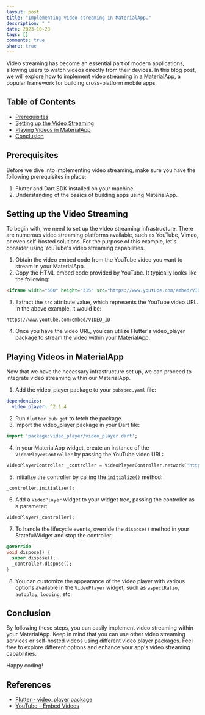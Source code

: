 ```yaml
---
layout: post
title: "Implementing video streaming in MaterialApp."
description: " "
date: 2023-10-23
tags: []
comments: true
share: true
---
```


Video streaming has become an essential part of modern applications, allowing users to watch videos directly from their devices. In this blog post, we will explore how to implement video streaming in a MaterialApp, a popular framework for building cross-platform mobile apps.

## Table of Contents

- [Prerequisites](#prerequisites)
- [Setting up the Video Streaming](#setting-up-the-video-streaming)
- [Playing Videos in MaterialApp](#playing-videos-in-materialapp)
- [Conclusion](#conclusion)

## Prerequisites

Before we dive into implementing video streaming, make sure you have the following prerequisites in place:

1. Flutter and Dart SDK installed on your machine.
2. Understanding of the basics of building apps using MaterialApp.

## Setting up the Video Streaming

To begin with, we need to set up the video streaming infrastructure. There are numerous video streaming platforms available, such as YouTube, Vimeo, or even self-hosted solutions. For the purpose of this example, let's consider using YouTube's video streaming capabilities.

1. Obtain the video embed code from the YouTube video you want to stream in your MaterialApp.
2. Copy the HTML embed code provided by YouTube. It typically looks like the following:
```html
<iframe width="560" height="315" src="https://www.youtube.com/embed/VIDEO_ID" frameborder="0" allow="accelerometer; autoplay; encrypted-media; gyroscope; picture-in-picture" allowfullscreen></iframe>
```
3. Extract the `src` attribute value, which represents the YouTube video URL. In the above example, it would be:
```
https://www.youtube.com/embed/VIDEO_ID
```
4. Once you have the video URL, you can utilize Flutter's video_player package to stream the video within your MaterialApp.

## Playing Videos in MaterialApp

Now that we have the necessary infrastructure set up, we can proceed to integrate video streaming within our MaterialApp.

1. Add the video_player package to your `pubspec.yaml` file:
```yaml
dependencies:
  video_player: ^2.1.4
```
2. Run `flutter pub get` to fetch the package.
3. Import the video_player package in your Dart file:
```dart
import 'package:video_player/video_player.dart';
```
4. In your MaterialApp widget, create an instance of the `VideoPlayerController` by passing the YouTube video URL:
```dart
VideoPlayerController _controller = VideoPlayerController.network('https://www.youtube.com/embed/VIDEO_ID');
```
5. Initialize the controller by calling the `initialize()` method:
```dart
_controller.initialize();
```
6. Add a `VideoPlayer` widget to your widget tree, passing the controller as a parameter:
```dart
VideoPlayer(_controller);
```
7. To handle the lifecycle events, override the `dispose()` method in your StatefulWidget and stop the controller:
```dart
@override
void dispose() {
  super.dispose();
  _controller.dispose();
}
```
8. You can customize the appearance of the video player with various options available in the `VideoPlayer` widget, such as `aspectRatio`, `autoplay`, `looping`, etc.

## Conclusion

By following these steps, you can easily implement video streaming within your MaterialApp. Keep in mind that you can use other video streaming services or self-hosted videos using different video player packages. Feel free to explore different options and enhance your app's video streaming capabilities.

Happy coding! 

## References

- [Flutter - video_player package](https://pub.dev/packages/video_player)
- [YouTube - Embed Videos](https://support.google.com/youtube/answer/171780?hl=en)
